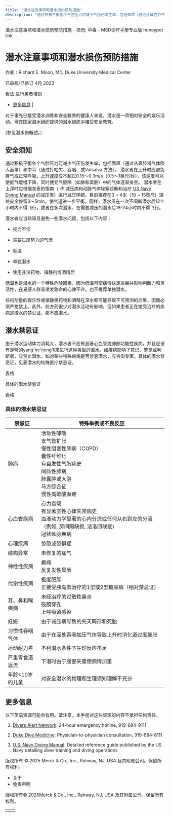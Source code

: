 ```yaml
---
title: "潜水注意事项和潜水损伤预防措施"
description: "通过积极平衡各个气腔压力可减少气压伤发生率，包括面罩（通过从鼻腔将气体吹入面罩）和中耳（通过打哈欠、吞咽、或Valsalva 方法）。 潜水者在上升时应避免屏气或正常呼吸，上升速度应不超过0.15～0.3m/s（0.5～1英尺/秒），该速度可以使氮气缓慢下降，同时使充气腔隙（如肺和窦腔）中的气体逐渐排空。 潜水者在上浮时应根据发表的指南（ _中_ 减压病和动脉气体栓塞诊断和治疗 [US Navy Diving Manual](http://www.navsea.navy.mil/Portals/103/Documents/SUPSALV/Diving/US%20DIVING%20MANUAL_REV7.pdf?ver=2017-01-11-102354-393) 的减压表）进行减压停顿。目前推荐在3 ~ 4米（10 ~ 15英尺）深处安全停留3～5min，使气道进一步平衡。同样，潜水员在一次不间断潜水后12个小时内不得飞行，或者在多次潜水、在需要减压的潜水后18-24小时内不得飞行。"
---
```


﻿潜水注意事项和潜水损伤预防措施 \- 损伤; 中毒 \- MSD诊疗手册专业版 honeypot link

# 潜水注意事项和潜水损伤预防措施

作者：Richard E. Moon, MD, Duke University Medical Center

已审核/已修订 4月 2023

看法 进行患者培训

- [更多信息](#更多信息_v23351965_zh) \|

对于事先已接受潜水训练和安全教育的健康人来说，潜水是一项相对安全的娱乐活动。可在国家潜水组织提供的潜水训练中接受安全教育。

(参见潜水伤概述。）

## 安全须知

通过积极平衡各个气腔压力可减少气压伤发生率，包括面罩（通过从鼻腔将气体吹入面罩）和中耳（通过打哈欠、吞咽、或Valsalva 方法）。 潜水者在上升时应避免屏气或正常呼吸，上升速度应不超过0.15～0.3m/s（0.5～1英尺/秒），该速度可以使氮气缓慢下降，同时使充气腔隙（如肺和窦腔）中的气体逐渐排空。 潜水者在上浮时应根据发表的指南（ _中_ 减压病和动脉气体栓塞诊断和治疗 [US Navy Diving Manual](http://www.navsea.navy.mil/Portals/103/Documents/SUPSALV/Diving/US%20DIVING%20MANUAL_REV7.pdf?ver=2017-01-11-102354-393) 的减压表）进行减压停顿。目前推荐在3 ~ 4米（10 ~ 15英尺）深处安全停留3～5min，使气道进一步平衡。同样，潜水员在一次不间断潜水后12个小时内不得飞行，或者在多次潜水、在需要减压的潜水后18-24小时内不得飞行。

潜水者应当熟知且避免一些潜水问题，包括以下内容：

- 视力不佳

- 需要过度努力的气流

- 低温

- 单独潜水

- 使用非法药物、镇静剂或酒精后


低温也是潜水的一个特殊危险因素，因为低温可使病情快速进展并影响判断力和灵活性，在易感人群易诱发致命的心律不齐。也不推荐单独潜水。

任何剂量的娱乐性或镇静类药物和酒精在深水都可能导致不可预测的后果，因而必须严格禁止。此外，处方药很少对潜水活动有影响，但如果患者正在接受治疗的疾病是潜水的禁忌证，那不应潜水。

## 潜水禁忌证

由于潜水运动体力消耗大，潜水者不应有显著心血管或肺部功能性疾病，并且应该有足够的yang'he'neng'li来进行这种类型的潜水。如疾病影响了意识、警觉或判断者，应禁止潜水。如对某些特殊疾病是否禁忌潜水，应咨询专家。具体的潜水禁忌证，见表潜水的特殊医疗禁忌证。

表格

具体的潜水禁忌证

表格

### 具体的潜水禁忌证

| 禁忌证 | 特殊举例或不良反应 |
| --- | --- |
| 肺病 | 活动性哮喘<br>支气管扩张<br>慢性阻塞性肺病（COPD）<br>囊性纤维化<br>有自发性气胸病史<br>间质性肺病<br>肺囊肿或大泡<br>马方综合征<br>慢性高碳酸血症 |
| 心血管疾病 | 心力衰竭<br>有显著室性心律失常病史<br>血液动力学显著的心内分流或任何从右到左的分流（例如, 房间隔缺损, 法洛四联症)<br>冠状动脉疾病 |
| 心理疾病 | 惊恐或恐惧症 |
| 结构异常 | 未修复的疝气 |
| 神经性疾病 | 癫痫<br>反复发性晕厥 |
| 代谢性疾病 | 极度肥胖<br>正接受胰岛素治疗的1型或2型糖尿病（相对禁忌证） |
| 耳、鼻和喉疾病 | 未经治疗的过敏性鼻炎<br>鼓膜穿孔<br>上呼吸道感染 |
| 妊娠 | 由于减压病导致的先天畸形和死胎 |
| 习惯性吞咽气体 | 由于在深处吞咽加压气体导致上升时消化道过度膨胀 |
| 运动耐力差 | 不利潜水条件下生理反应不足 |
| 严重胃食道返流 | 下潜时由于腹部失重使病情加重 |
| 年龄<10岁的儿童 | 对安全潜水的物理和生理须知理解不充分 |

## 更多信息

以下英语资源可能会有用。请注意，本手册对这些资源的内容不承担任何责任。

1. [Divers Alert Network](http://www.diversalertnetwork.org/): 24-hour emergency hotline, 919-684-9111

2. [Duke Dive Medicine](https://anesthesiology.duke.edu/hyperbaric-center/medicine): Physician-to-physician consultation, 919-684-8111

3. [U.S. Navy Diving Manual](http://www.navsea.navy.mil/Portals/103/Documents/SUPSALV/Diving/US%20DIVING%20MANUAL_REV7.pdf?ver=2017-01-11-102354-393): Detailed reference guide published by the US Navy detailing diver training and diving operations




版权所有 © 2025
Merck & Co., Inc., Rahway, NJ, USA 及其附属公司。保留所有权利。

- 关于
- 免责声明

版权所有© 2025Merck & Co., Inc., Rahway, NJ, USA 及其附属公司。保留所有权利。

|     |     |
| --- | --- |
|  |  |